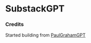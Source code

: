 # SubstackGPT 



### Credits 

Started building from [PaulGrahamGPT](https://github.com/mckaywrigley/paul-graham-gpt)
